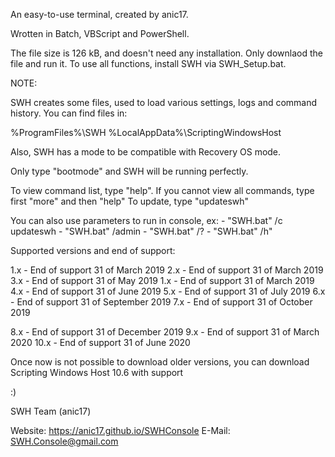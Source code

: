 An easy-to-use terminal, created by anic17.

Wrotten in Batch, VBScript and PowerShell.

The file size is 126 kB, and doesn't need any installation. Only downlaod the file and run it.
To use all functions, install SWH via SWH_Setup.bat.


NOTE:

SWH creates some files, used to load various settings, logs and command history.
You can find files in:

%ProgramFiles%\SWH
%LocalAppData%\ScriptingWindowsHost

Also, SWH has a mode to be compatible with Recovery OS mode.

Only type "bootmode" and SWH will be running perfectly.

To view command list, type "help". If you cannot view all commands, type first "more" and then "help"
To update, type "updateswh"

You can also use parameters to run in console, ex:
	- "SWH.bat" /c updateswh
	- "SWH.bat" /admin
	- "SWH.bat" /?
	- "SWH.bat" /h"


Supported versions and end of support:


1.x - End of support 31 of March 2019
2.x - End of support 31 of March 2019
3.x - End of support 31 of May 2019
1.x - End of support 31 of March 2019
4.x - End of support 31 of June 2019
5.x - End of support 31 of July 2019
6.x - End of support 31 of September 2019
7.x - End of support 31 of October 2019


8.x - End of support 31 of December 2019
9.x - End of support 31 of March 2020
10.x - End of support 31 of June 2020

Once now is not possible to download older versions, you can download Scripting Windows Host 10.6 with support



:)



SWH Team (anic17)

Website: https://anic17.github.io/SWHConsole
E-Mail: SWH.Console@gmail.com
